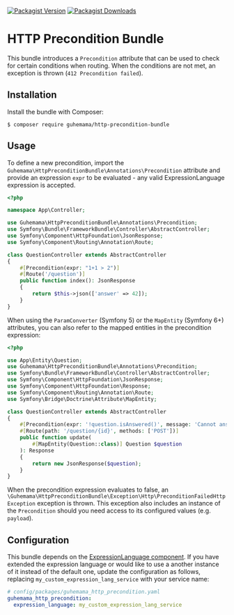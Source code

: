 [![Packagist Version](https://img.shields.io/packagist/v/guhemama/http-precondition-bundle)](https://packagist.org/packages/guhemama/http-precondition-bundle)
[![Packagist Downloads](https://img.shields.io/packagist/dm/guhemama/http-precondition-bundle)](https://packagist.org/packages/guhemama/http-precondition-bundle)

HTTP Precondition Bundle
================================
This bundle introduces a `Precondition` attribute that can be used
to check for certain conditions when routing. When the conditions are
not met, an exception is thrown (`412 Precondition failed`).

Installation
------------

Install the bundle with Composer: 
```
$ composer require guhemama/http-precondition-bundle
```

Usage
-----

To define a new precondition, import the `Guhemama\HttpPreconditionBundle\Annotations\Precondition`
attribute and provide an expression `expr` to be evaluated - any valid ExpressionLanguage expression is accepted.

```php
<?php

namespace App\Controller;

use Guhemama\HttpPreconditionBundle\Annotations\Precondition;
use Symfony\Bundle\FrameworkBundle\Controller\AbstractController;
use Symfony\Component\HttpFoundation\JsonResponse;
use Symfony\Component\Routing\Annotation\Route;

class QuestionController extends AbstractController
{
    #[Precondition(expr: "1+1 > 2")]
    #[Route('/question')]
    public function index(): JsonResponse
    {
        return $this->json(['answer' => 42]);
    }
}
```

When using the `ParamConverter` (Symfony 5) or the `MapEntity` (Symfony 6+) attributes,
you can also refer to the mapped entities in the precondition expression:

```php
<?php

use App\Entity\Question;
use Guhemama\HttpPreconditionBundle\Annotations\Precondition;
use Symfony\Bundle\FrameworkBundle\Controller\AbstractController;
use Symfony\Component\HttpFoundation\JsonResponse;
use Symfony\Component\HttpFoundation\Response;
use Symfony\Component\Routing\Annotation\Route;
use Symfony\Bridge\Doctrine\Attribute\MapEntity;

class QuestionController extends AbstractController
{
    #[Precondition(expr: '!question.isAnswered()', message: 'Cannot answer an already answered question.', payload: ['error' => 'QUESTION_ALREADY_ANSWERED'])]
    #[Route(path: '/question/{id}', methods: ['POST'])]
    public function update(
        #[MapEntity(Question::class)] Question $question
    ): Response
    {
        return new JsonResponse($question);
    }
}
```

When the precondition expression evaluates to false, an `\Guhemama\HttpPreconditionBundle\Exception\Http\PreconditionFailedHttpException` exception is thrown.
This exception also includes an instance of the `Precondition` should you need access to its configured values (e.g. `payload`). 

Configuration
-------------

This bundle depends on the [ExpressionLanguage component](https://github.com/symfony/expression-language).
If you have extended the expression language or would like to use
a another instance of it instead of the default one, update the configuration as follows, replacing
`my_custom_expression_lang_service` with your service name:

```yaml
# config/packages/guhemama_http_precondition.yaml
guhemama_http_precondition:
  expression_language: my_custom_expression_lang_service
```